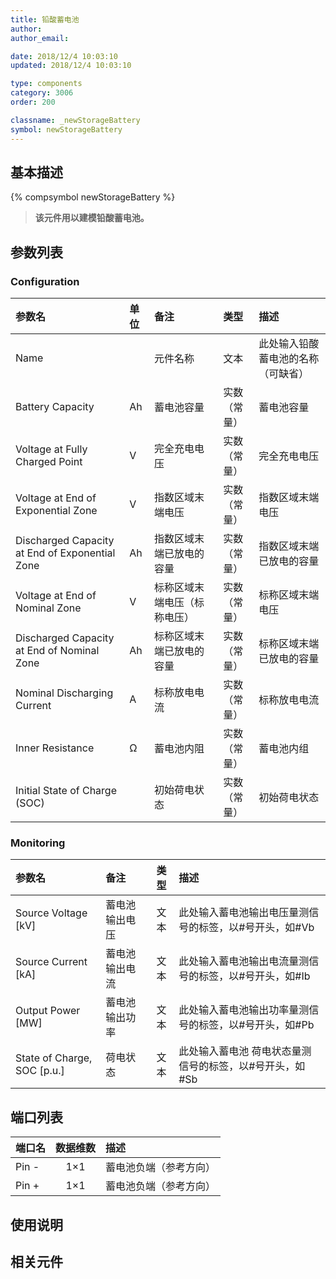```yaml
---
title: 铅酸蓄电池
author: 
author_email:

date: 2018/12/4 10:03:10
updated: 2018/12/4 10:03:10

type: components
category: 3006
order: 200

classname: _newStorageBattery
symbol: newStorageBattery
---
```

## 基本描述
{% compsymbol newStorageBattery %}

> **该元件用以建模铅酸蓄电池。**

## 参数列表
### Configuration
| 参数名 | 单位 | 备注 | 类型 | 描述 |
| :--- | :--- | :--- | :--: | :--- |
| Name |  | 元件名称 | 文本 | 此处输入铅酸蓄电池的名称（可缺省） |
| Battery Capacity | Ah | 蓄电池容量 | 实数（常量） | 蓄电池容量 |
| Voltage at Fully Charged Point | V | 完全充电电压 | 实数（常量） | 完全充电电压 |
| Voltage at End of Exponential Zone | V | 指数区域末端电压 | 实数（常量） | 指数区域末端电压 |
| Discharged Capacity at End of Exponential Zone | Ah | 指数区域末端已放电的容量 | 实数（常量） | 指数区域末端已放电的容量 |
| Voltage at End of Nominal Zone | V | 标称区域末端电压（标称电压） | 实数（常量） | 标称区域末端电压 |
| Discharged Capacity at End of Nominal Zone | Ah | 标称区域末端已放电的容量 | 实数（常量） | 标称区域末端已放电的容量 |
| Nominal Discharging Current | A | 标称放电电流 | 实数（常量） | 标称放电电流 |
| Inner Resistance | Ω | 蓄电池内阻 | 实数（常量） | 蓄电池内组 |
| Initial State of Charge (SOC) |  | 初始荷电状态 | 实数（常量） | 初始荷电状态 |

### Monitoring
| 参数名 | 备注 | 类型 | 描述 |
| :--- | :--- | :--: | :--- |
| Source Voltage \[kV\] | 蓄电池输出电压 | 文本 | 此处输入蓄电池输出电压量测信号的标签，以#号开头，如#Vb |
| Source Current \[kA\] | 蓄电池输出电流 | 文本 | 此处输入蓄电池输出电流量测信号的标签，以#号开头，如#Ib |
| Output Power \[MW\] | 蓄电池输出功率 | 文本 | 此处输入蓄电池输出功率量测信号的标签，以#号开头，如#Pb |
| State of Charge, SOC \[p.u.\] | 荷电状态 | 文本 | 此处输入蓄电池 荷电状态量测信号的标签，以#号开头，如#Sb |


## 端口列表

| 端口名 | 数据维数 | 描述 |
| :--- | :--:  | :--- |
| Pin - | 1×1 |蓄电池负端（参考方向）|                   
| Pin + | 1×1 |蓄电池负端（参考方向）|                   

## 使用说明



## 相关元件


